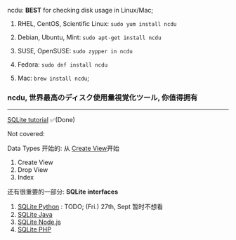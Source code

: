ncdu: **BEST** for checking disk usage in Linux/Mac;

1. RHEL, CentOS, Scientific Linux: ```sudo yum install ncdu```
2. Debian, Ubuntu, Mint: ```sudo apt-get install ncdu```
3. SUSE, OpenSUSE: ```sudo zypper in ncdu```
4. Fedora: ```sudo dnf install ncdu```

1. Mac: ```brew install ncdu```; 

### ncdu, 世界最高のディスク使用量視覚化ツール, 你值得拥有
---

[SQLite tutorial](https://www.sqlitetutorial.net/) ✅(Done)

Not covered: 

Data Types 开始的: 从 [Create View](https://www.sqlitetutorial.net/sqlite-create-view/)开始

1. Create View
2. Drop View
3. Index

还有很重要的一部分: **SQLite interfaces**
1. [SQLite Python](https://www.sqlitetutorial.net/sqlite-python/) : TODO; (Fri.) 27th, Sept 暂时不想看
2. [SQLite Java](https://www.sqlitetutorial.net/sqlite-java/)
3. [SQLite Node.js](https://www.sqlitetutorial.net/sqlite-nodejs/)
4. [SQLite PHP](https://www.sqlitetutorial.net/sqlite-php/)
